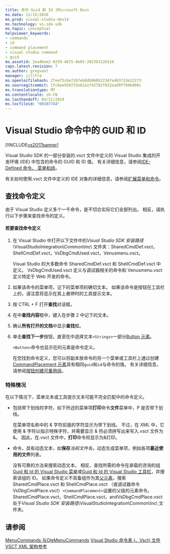 ```yaml
---
title: 命令 Guid 和 Id |Microsoft Docs
ms.date: 11/15/2016
ms.prod: visual-studio-dev14
ms.technology: vs-ide-sdk
ms.topic: conceptual
helpviewer_keywords:
- commands
- id
- command placement
- visual studio command
- guid
ms.assetid: 2ea4bee2-0259-4675-8e65-2023b312b516
caps.latest.revision: 7
ms.author: gregvanl
manager: jillfra
ms.openlocfilehash: 2feef3cbe72b7eb8db96052236fe483733e22273
ms.sourcegitcommit: 1fc6ee928733e61a1f42782f832ead9f7946d00c
ms.translationtype: MT
ms.contentlocale: zh-CN
ms.lasthandoff: 04/22/2019
ms.locfileid: "60107744"
---
```

# <a name="guids-and-ids-of-visual-studio-commands"></a>Visual Studio 命令中的 GUID 和 ID
[!INCLUDE[vs2017banner](../../includes/vs2017banner.md)]

Visual Studio SDK 的一部分安装的.vsct 文件中定义的 Visual Studio 集成的开发环境 (IDE) 中包含的命令的 GUID 和 ID 值。 有关详细信息，请参阅[IDE-Defined 命令、 菜单和组](../../extensibility/internals/ide-defined-commands-menus-and-groups.md)。

 有关如何使用.vsct 文件中定义的 IDE 对象的详细信息，请参阅[扩展菜单和命令](../../extensibility/extending-menus-and-commands.md)。

## <a name="finding-a-command-definition"></a>查找命令定义
 由于 Visual Studio 定义多个一千命令，是不切合实际它们全部列出。 相反，请执行以下步骤来查找命令的定义。

#### <a name="to-locate-a-command-definition"></a>若要查找命令定义

1. 在 Visual Studio 中打开以下文件中的*Visual Studio SDK 安装路径*\VisualStudioIntegration\Common\Inc\ 文件夹：SharedCmdDef.vsct，ShellCmdDef.vsct，VsDbgCmdUsed.vsct，Venusmenu.vsct。

    Visual Studio 的大多数命令 SharedCmdDef.vsct 和 ShellCmdDef.vsct 中定义。 VsDbgCmdUsed.vsct 定义与调试器相关的命令和 Venusmenu.vsct 定义特定于 Web 开发的命令。

2. 如果该命令的菜单项，记下的菜单项的确切文本。 如果该命令是按钮在工具栏上的，请注意将显示在其上悬停时的工具提示文本。

3. 按 CTRL + F 打开**查找**对话框。

4. 在中**查找内容**框中，键入在步骤 2 中记下的文本。

5. 确认**所有打开的文档**中显示**查找**框。

6. 单击**查找下一步**按钮，直至在中选择文本`<Strings>`一部分[Button 元素](../../extensibility/button-element.md)。

    `<Button>`命令也显示在的元素是命令定义。

   在您找到命令定义，您可以将副本放命令的另一个菜单或工具栏上通过创建[CommandPlacement 元素](../../extensibility/commandplacement-element.md)具有相同`guid`和`id`与命令的值。 有关详细信息，请参阅[按钮创建可重用组](../../extensibility/creating-reusable-groups-of-buttons.md)。

### <a name="special-cases"></a>特殊情况
 在以下情况下，菜单文本或工具提示文本可能不完全匹配中的命令定义。

- 包括带下划线的字符，如下所述的菜单项**打印**命令**文件**菜单中，P 是否带下划线。

     在菜单项名称中的 & 字符前面的字符显示为带下划线。 不过，在 XML 中，它使用 & 字符以指示特殊字符，并需要显示 & 符必须拼写出来写入.vsct 文件为&amp;。 因此，在.vsct 文件中，**打印**命令将显示为&amp;打印。

- 命令，具有动态文本，如**保存***当前文件名*，动态生成菜单项，例如各项**最近使用的文件**列表。

     没有可靠的方法来搜索动态文本。 相反，查找所需的命令在承载的咨询的组[Guid 和 Id 的 Visual Studio 菜单](../../extensibility/internals/guids-and-ids-of-visual-studio-menus.md)或[Guid 和 Id 的 Visual Studio 工具栏](../../extensibility/internals/guids-and-ids-of-visual-studio-toolbars.md)，并搜索该组的 ID。 如果命令定义不具备组作为其[父元素](../../extensibility/parent-element.md)，搜索 SharedCmdPlace.vsct 和 ShellCmdPlace.vsct （或调试器命令 VsDbgCmdPlace.vsct）`<CommandPlacement>`设置的父级的元素命令。 SharedCmdPlace.vsct，ShellCmdPlace.vsct，andVsDbgCmdPlace.vsct 处于*Visual Studio SDK 安装路径*\VisualStudioIntegration\Common\Inc\ 文件夹。

## <a name="see-also"></a>请参阅
 [MenuCommands 与OleMenuCommands](../../misc/menucommands-vs-olemenucommands.md) [Visual Studio 命令表 (。Vsct) 文件](../../extensibility/internals/visual-studio-command-table-dot-vsct-files.md) [VSCT XML 架构参考](../../extensibility/vsct-xml-schema-reference.md)
